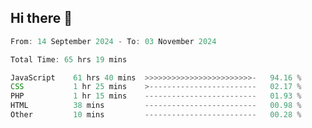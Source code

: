## Hi there 👋
<!--START_SECTION:Muni-->

```Javascript
From: 14 September 2024 - To: 03 November 2024

Total Time: 65 hrs 19 mins

JavaScript    61 hrs 40 mins  >>>>>>>>>>>>>>>>>>>>>>>>-   94.16 %
CSS           1 hr 25 mins    >------------------------   02.17 %
PHP           1 hr 15 mins    -------------------------   01.93 %
HTML          38 mins         -------------------------   00.98 %
Other         10 mins         -------------------------   00.28 %
```

<!--END_SECTION:Muni-->

